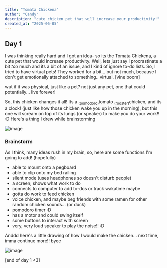 ```yaml
---
title: "Tomata Chickena"
author: "Candy"
description: "cute chicken pet that will increase your productivity!"
created_at: "2025-06-05"
---
```


## Day 1
I was thinking really hard and I got an idea- so its the Tomata Chickena, a cute pet that would increase productivity. Well, lets just say I procrastinate a bit *too* much and its a bit of an issue, and I kind of ignore to-do lists. So, I tried to have virtual pets! They worked for a bit... but not much, because I don't get emotionally attached to something.. virtual. [vine boom]

wut if it was physical, just like a pet? not just any pet, one that could potentially... live forever!

So, this chicken changes it all! Its a <sub>(pomodoro)</sub>tomato <sub>(rooster)</sub>chicken, and its a clock! (just like how those chicken wake you up in the morning), but this one will scream on top of its lungs (or speaker) to make you do your work!! :D Here's a thing I drew while brainstorming

![image](https://github.com/user-attachments/assets/f482966b-3fec-492a-9846-30a13a33ea9a)

### Brainstorm
As I think, many ideas rush in my brain, so, here are some functions I'm going to add! (hopefully)

- able to mount onto a pegboard
- able to clip onto my bed railing
- silent mode (uses headphones so doesn't disturb people)
- a screen; shows what work to do
- connects to computer to add to-dos or track wakatime maybe
- gotta do work to feed chicken
- voice chicken, and maybe beg friends with some ramen for other random chicken sounds... (or duck)
- pomodoro timer :D
- has a motor and could swing itself
- some buttons to interact with screen
- very, very loud speaker to play the noise!! :D

Anddd here's a little drawing of how I would make the chicken... next time, imma continue more!! byee

![image](https://github.com/user-attachments/assets/2a4c3c05-2d37-4c03-9d20-419a3fd5612f)

[end of day 1 <3]
